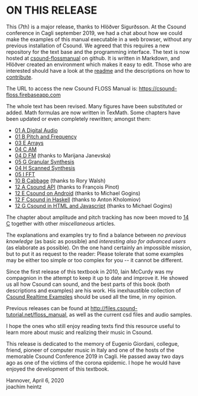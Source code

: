 ON THIS RELEASE
===============

This (7th) is a major release, thanks to Hlöðver Sigurðsson. At the Csound conference in Cagli september 2019, we had a chat about how we could make the examples of this manual executable in a web browser, without any previous installation of Csound. We agreed that this requires a new repository for the text base and the programming interface. The text is now hosted at [csound-flossmanual](https://github.com/csound-flossmanual/csound-floss) on github. It is written in Markdown, and Hlöðver created an environment which makes it easy to edit. Those who are interested should have a look at the [readme](https://github.com/csound-flossmanual/csound-floss/blob/master/README.md) and the descriptions on how to [contribute](https://github.com/csound-flossmanual/csound-floss/tree/master/contribute).

The URL to access the new Csound FLOSS Manual is: <https://csound-floss.firebaseapp.com>

The whole text has been revised. Many figures have been substituted or added. Math formulas are now written in TexMath. Some chapters have been updated or even completely rewritten; amongst them:

- [01 A Digital Audio](01-a-digital-audio.md)
- [01 B Pitch and Frequency](01-b-pitch-and-frequency.md)
- [03 E Arrays](03-e-arrays.md)
- [04 C AM](04-c-amplitude-and-ring-modulation.md)
- [04 D FM](04-d-frequency-modulation.md) (thanks to Marijana Janevska)
- [05 G Granular Synthesis](05-g-granular-synthesis.md)
- [04 H Scanned Synthesis](04-h-scanned-synthesis.md)
- [05 I FFT](05-i-fourier-analysis-spectral-processing.md)
- [10 B Cabbage](10-b-cabbage.md) (thanks to Rory Walsh)
- [12 A Csound API](12-a-the-csound-api.md) (thanks to François Pinot)
- [12 E Csound on Android](12-e-csound-on-android.md) (thanks to Michael Gogins)
- [12 F Csound in Haskell](12-f-csound-and-haskell.md) (thanks to Anton Kholomiov)
- [12 G Csound in HTML and Javascript](12-g-csound-in-html-and-javascript.md) (thanks to Michael Gogins)

The chapter about amplitude and pitch tracking has now been moved to [14 C](14-c-amplitude-and-pitch-tracking.md) together with other *miscellaneous* articles.

The explanations and examples try to find a balance between *no previous knowledge* (as basic as possible) and *interesting also for advanced users* (as elaborate as possible). On the one hand certainly an impossible mission, but to put it as request to the reader: Please tolerate that some examples may be either too simple or too complex for you -- it cannot be different.

Since the first release of this textbook in 2010, Iain McCurdy was my compagnion in the attempt to keep it up to date and improve it. He showed us all how Csound can sound, and the best parts of this book (both descriptions and examples) are his work. His inexhaustible collection of [Csound Realtime Examples](http://iainmccurdy.org/csound.html) should be used all the time, in my opinion.

Previous releases can be found at <http://files.csound-tutorial.net/floss_manual>, as well as the current csd files and audio samples.

I hope the ones who still enjoy reading texts find this resource useful to learn more about music and realizing their music in Csound.

This release is dedicated to the memory of Eugenio Giordani, collegue, friend, pioneer of computer music in Italy and one of the hosts of the memorable Csound Conference 2019 in Cagli. He passed away two days ago as one of the victims of the corona epidemic. I hope he would have enjoyed the development of this textbook.

Hannover, April 6, 2020  
joachim heintz

